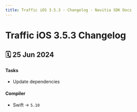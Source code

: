 ```yaml
---
title: Traffic iOS 3.5.3 - Changelog - Navitia SDK Docs
---
```


# Traffic iOS 3.5.3 Changelog

<h2>🗓 25 Jun 2024</h2>

#### Tasks
- Update dependencies

#### Compiler
-  Swift -> `5.10`
